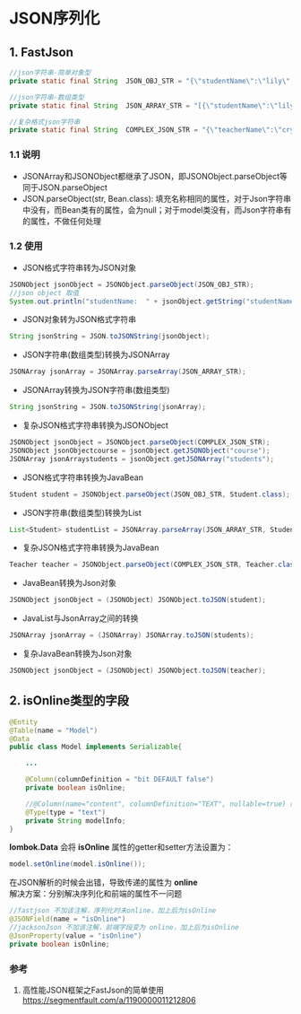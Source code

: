 # JSON序列化

## 1. FastJson
``` java
//json字符串-简单对象型
private static final String  JSON_OBJ_STR = "{\"studentName\":\"lily\",\"studentAge\":12}";

//json字符串-数组类型
private static final String  JSON_ARRAY_STR = "[{\"studentName\":\"lily\",\"studentAge\":12},{\"studentName\":\"lucy\",\"studentAge\":15}]";

//复杂格式json字符串
private static final String  COMPLEX_JSON_STR = "{\"teacherName\":\"crystall\",\"teacherAge\":27,\"course\":{\"courseName\":\"english\",\"code\":1270},\"students\":[{\"studentName\":\"lily\",\"studentAge\":12},{\"studentName\":\"lucy\",\"studentAge\":15}]}";
```
### 1.1 说明
* JSONArray和JSONObject都继承了JSON，即JSONObject.parseObject等同于JSON.parseObject
* JSON.parseObject(str, Bean.class): 填充名称相同的属性，对于Json字符串中没有，而Bean类有的属性，会为null；对于model类没有，而Json字符串有的属性，不做任何处理

### 1.2 使用
* JSON格式字符串转为JSON对象
```java
JSONObject jsonObject = JSONObject.parseObject(JSON_OBJ_STR);
//json object 取值
System.out.println("studentName:  " + jsonObject.getString("studentName"));
```
* JSON对象转为JSON格式字符串
```java
String jsonString = JSON.toJSONString(jsonObject);
```
* JSON字符串(数组类型)转换为JSONArray
```java
JSONArray jsonArray = JSONArray.parseArray(JSON_ARRAY_STR);
```
* JSONArray转换为JSON字符串(数组类型)
```java
String jsonString = JSON.toJSONString(jsonArray);
```
* 复杂JSON格式字符串转换为JSONObject
```java
JSONObject jsonObject = JSONObject.parseObject(COMPLEX_JSON_STR);
JSONObject jsonObjectcourse = jsonObject.getJSONObject("course");
JSONArray jsonArraystudents = jsonObject.getJSONArray("students");
```
* JSON格式字符串转换为JavaBean
```java
Student student = JSONObject.parseObject(JSON_OBJ_STR, Student.class);
```
* JSON字符串(数组类型)转换为List<JavaBean>
```java
List<Student> studentList = JSONArray.parseArray(JSON_ARRAY_STR, Student.class);
```
* 复杂JSON格式字符串转换为JavaBean
```java
Teacher teacher = JSONObject.parseObject(COMPLEX_JSON_STR, Teacher.class);
```
* JavaBean转换为Json对象
```java
JSONObject jsonObject = (JSONObject) JSONObject.toJSON(student);
```
* JavaList与JsonArray之间的转换
```java
JSONArray jsonArray = (JSONArray) JSONArray.toJSON(students);
```
* 复杂JavaBean转换为Json对象
```java
JSONObject jsonObject = (JSONObject) JSONObject.toJSON(teacher);
```


## 2. isOnline类型的字段

``` java
@Entity
@Table(name = "Model")
@Data
public class Model implements Serializable{

    ...

    @Column(columnDefinition = "bit DEFAULT false")
    private boolean isOnline;

    //@Column(name="content", columnDefinition="TEXT", nullable=true) 同下
    @Type(type = "text")
    private String modelInfo;
}
```
**lombok.Data** 会将 **isOnline** 属性的getter和setter方法设置为：<br/>
``` java
model.setOnline(model.isOnline());
```
在JSON解析的时候会出错，导致传递的属性为 **online** <br/>
解决方案：分别解决序列化和前端的属性不一问题

```java
//fastjson 不加该注解，序列化时未online，加上后为isOnline
@JSONField(name = "isOnline")
//jacksonJson 不加该注解，前端字段变为 online，加上后为isOnline
@JsonProperty(value = "isOnline")
private boolean isOnline;
```
### 参考
1. 高性能JSON框架之FastJson的简单使用 https://segmentfault.com/a/1190000011212806
